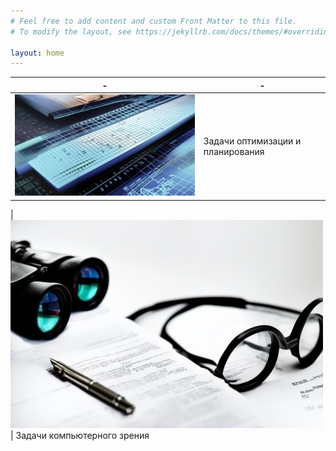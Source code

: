 ```yaml
---
# Feel free to add content and custom Front Matter to this file.
# To modify the layout, see https://jekyllrb.com/docs/themes/#overriding-theme-defaults

layout: home
---
```


| - | - |
|---|---|
| <a href="/wfm" rel="Оптимизация">![Оптимизация](/assets/optimal500.png)</a> | Задачи оптимизации и планирования

| <a href="/ictra" rel="Распознавание">![Распознавание](/assets/ictra500.jpg)</a> | Задачи компьютерного зрения &emsp; &emsp;


